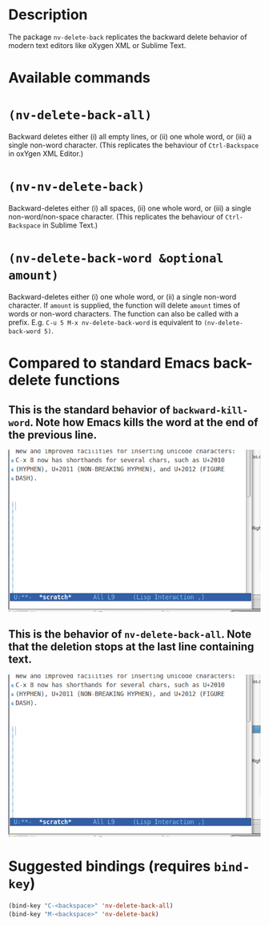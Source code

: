 # Description

The package `nv-delete-back` replicates the backward delete behavior of modern text editors like oXygen XML or Sublime Text.

# Available commands

# `(nv-delete-back-all)`
Backward deletes either (i) all empty lines, or (ii) one whole word, or (iii) a single non-word character. (This replicates the behaviour of `Ctrl-Backspace` in oxYgen XML Editor.)

# `(nv-nv-delete-back)`
Backward-deletes either (i) all spaces, (ii) one whole word, or (iii) a single non-word/non-space character. (This replicates the behaviour of `Ctrl-Backspace` in Sublime Text.)

# `(nv-delete-back-word &optional amount)`
Backward-deletes either (i) one whole word, or (ii) a single non-word character. If `amount` is supplied, the function will delete `amount` times of words or non-word characters. The function can also be called with a prefix. E.g. `C-u 5 M-x nv-delete-back-word` is equivalent to `(nv-delete-back-word 5)`.

# Compared to standard Emacs back-delete functions
## This is the standard behavior of `backward-kill-word`. Note how Emacs kills the word at the end of the previous line.

![backward-kill-word](/backward-kill-word.gif)

## This is the behavior of `nv-delete-back-all`. Note that the deletion stops at the last line containing text.

![nv-delete-back-all](/nv-delete-back-all.gif)

# Suggested bindings (requires `bind-key`)

```lisp
(bind-key "C-<backspace>" 'nv-delete-back-all)
(bind-key "M-<backspace>" 'nv-delete-back)
```